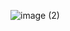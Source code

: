 ![image (2)](https://user-images.githubusercontent.com/92784870/224162512-4e91ca22-1926-4f44-bcb5-b19055f87dc7.png)

